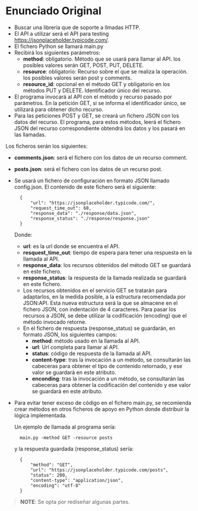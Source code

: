 # Enunciado Original

- Buscar una librería que de soporte a llmadas HTTP.
- El API a utilizar será el API para testing https://jsonplaceholder.typicode.com/.
- El fichero Python se llamará main.py
- Recibirá los siguientes parámetros:
  - **method**: obligatorio. Método que se usará para llamar al API. los
    posibles valores serán GET, POST, PUT, DELETE.
  - **resource**: obligatorio: Recurso sobre el que se realiza la operación.
    los posibles valores serán post y comments.
  - **resource_id**: opcional en el método GET y obligatorio en los métodos
    PUT y DELETE. Identificador único del recurso.
- El programa invocará al API con el método y recurso pasado por parámetros. En
  la petición GET, si se informa el identificador único, se utilizará para obtener
  dicho recurso.
- Para las peticiones POST y GET, se creará un fichero JSON con los datos del
  recurso. El programa, para estos métodos, leerá el fichero JSON del recurso
  correspondiente obtendrá los datos y los pasará en las llamadas.

Los ficheros serán los siguientes:
- **comments.json**: será el fichero con los datos de un recurso comment.
- **posts.json**: será el fichero con los datos de un recurso post.

- Se usará un fichero de configuración en formato JSON llamado config.json. El
  contenido de este fichero será el siguiente:

        {
            "url": "https://jsonplaceholder.typicode.com/",
            "request_time_out": 60,
            "response_data": "./response/data.json",
            "response_status": "./response/response.json"
        }

  Donde:
  - **url**: es la url donde se encuentra el API.
  - **resquest_time_out**: tiempo de espera para tener una respuesta en la llamada al API.
  - **response_data**: los recursos obtenidos del método GET se guardará en este fichero.
  - **response_status**: la respuesta de la llamada realizada se guardará en este fichero.
  - Los recursos obtenidos en el servicio GET se tratarán para adaptarlos, en la medida
    posible, a la estructura recomendada por JSON:API.
    Esta nueva estructura será la que se almacene en el fichero JSON, con indentación de 4
    caracteres.
    Para pasar los recursos a JSON, se debe utilizar la codificación (encoding) que el
    método invocado retorne.
  - En el fichero de respuesta (response_status) se guardarán, en formato JSON, los siguientes
    campos:
    - **method**: método usado en la llamada al API.
    - **url**: Url completa para llamar al API.
    - **status**: código de respuesta de la llamada al API.
    - **content-type**: tras la invocación a un método, se consultarán las cabeceras para
      obtener el tipo de contenido retornado, y ese valor se guardará en este atributo.
    - **enconding**: tras la invocación a un método, se consultarán las cabeceras para
      obtener la codificación del contenido y ese valor se guardará en este atributo.

- Para evitar tener exceso de código en el fichero main.py, se recomienda crear métodos en
  otros ficheros de apoyo en Python donde distribuir la lógica implementada.

  Un ejemplo de llamada al programa sería:

        main.py -method GET -resource posts

  y la respuesta guardada (response_status) sería:

        {
            "method": "GET",
            "url": "https://jsonplaceholder.typicode.com/posts",
            "status": 200,
            "content-type": "application/json",
            "encoding": "utf-8"
        }

> __**NOTE**__: Se opta por rediseñar algunas partes.
